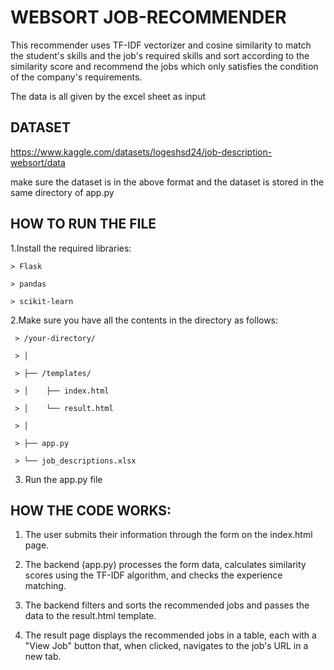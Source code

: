 # WEBSORT JOB-RECOMMENDER
 This recommender uses TF-IDF vectorizer and cosine similarity to match the student's skills and the job's required skills and sort according to the similarity score and recommend the jobs which only satisfies the condition of the company's requirements.

 The data is all given by the excel sheet as input

## DATASET
  https://www.kaggle.com/datasets/logeshsd24/job-description-websort/data

make sure the dataset is in the above format and the dataset is stored in the same directory of app.py

## HOW TO RUN THE FILE 

1.Install the required libraries:
    
    > Flask

    > pandas
    
    > scikit-learn


2.Make sure you have all the contents in the directory as follows:

     > /your-directory/
 
     > │
  
     > ├── /templates/
  
     > │    ├── index.html
  
     > │    └── result.html
  
     > │
  
     > ├── app.py
  
     > └── job_descriptions.xlsx


3. Run the app.py file


## HOW THE CODE WORKS: ##

1. The user submits their information through the form on the index.html page.

2. The backend (app.py) processes the form data, calculates similarity scores using the TF-IDF algorithm, and checks the experience matching.

3. The backend filters and sorts the recommended jobs and passes the data to the result.html template.

4. The result page displays the recommended jobs in a table, each with a "View Job" button that, when clicked, navigates to the job's URL in a new tab.
